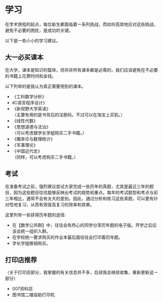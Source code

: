 # **学习**
 在学术旅程的起点，每位新生都面临着一系列挑战，而如何高效地应对这些挑战，避免不必要的困扰，是成功的关键。

 以下是一些小小的学习建议。

## **大一必买课本**
 在大学，课本是知识的载体，但并非所有课本都是必需的，我们应该避免在不必要的书籍上花费时间和金钱。
 
 以下列举的是我认为真正需要用到的课本。
 * 《工科数学分析》
 * 《C语言程序设计》
 * 《新视野大学英语》<br>
 （主要有用的是书背后的注册码，不过可以在淘宝上买到。）
 * 《线性代数》
 * 《思想道德与法治》<br>
 （可以考虑跟学长学姐购买二手书籍。）
 * 《概率论与数理统计》
 * 《军事理论》
 * 《中国近代史》<br>
 （同样，可以考虑购买二手书籍。）

## **考试**
 在准备考试之前，强烈建议尝试大家完成一些历年的真题，尤其是最近三年的题目，因为这些题目往往能够反映出考试的趋势和重点。每年的考试题型和考点与前三年相比，通常不会有太大的差别。因此，通过分析和练习这些真题，可以更有针对性地复习，从而有效提高复习的效率和效果。

 这里列举一些获得历年题的途径:
 * 在【数学公共群】中，往往会有热心的同学分享历年题的电子版。开学之后应该会统一组织入群。
 * 在学校统一要求购买的作业本最后面往往会打印着历年题。
 * 学长学姐推销购买。

## **打印店推荐**
 （关于打印店部分，我掌握的有关信息并不多，后续我会继续收集，重新更新这一部分）
 * 007资料店
 * 图书馆二楼自助打印机